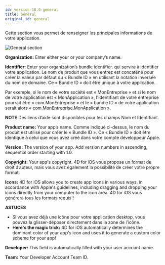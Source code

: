 ```yaml
---
id: version-18.0-general
title: Général
original_id: general
---
```


Cette section vous permet de renseigner les principales informations de votre application.

![General section](assets/fr/project-editor/General-section-4D-for-iOS.png)

**Organization:** Enter either your or your company’s name.

**Identifier:** Enter your organization’s bundle identifier. qui servira à identifier votre application. Le nom de produit que vous entrez est concaténé pour créer la valeur par défaut du « Bundle ID » en utilisant la notation inversée du nom de domaine. Ce « Bundle ID » doit être unique à votre application.

Par exemple, si le nom de votre société est « MonEntreprise » et si le nom de votre application est « MonApplication », l'identifiant de votre entreprise pourrait être « com.MonEntreprise » et le « bundle ID » de votre application serait alors « com.MonEntreprise.MonApplication ».<div markdown="1" class = "tips">
**NOTE**
Des liens d’aide sont disponibles pour les champs Nom et Identifiant.</div>

**Product name:** Your app’s name. Comme indiqué ci-dessus, le nom du produit est utilisé pour créer le « Bundle ID ». Ce « Bundle ID » doit être identique à celui que vous avez créé dans votre compte développeur Apple.

**Version:** The version of your app. Add version numbers in ascending, sequential order starting with 1.0.

**Copyright:** Your app's copyright. 4D for iOS vous propose un format de droit d’auteur, mais vous avez également la possibilité de créer votre propre format.

**Icons:** 4D for iOS allows you to create app icons in various ways, in accordance with  Apple's guidelines, including dragging and dropping your icons directly from your computer to the icon area. 4D for iOS vous générera tous les formats requis !<div markdown="1" class = "tips">
**ASTUCES**

* Si vous avez déjà une icône pour votre application desktop, vous pouvez la glisser-déposer directement dans la zone de l’icône.
* **Here's the magic trick:** 4D for iOS automatically determines the dominant color of your app's icon and uses it to generate a custom color scheme for your app!</div>


**Developer:** This field is automatically filled with your user account name.

**Team:** Your Developer Account Team ID.
